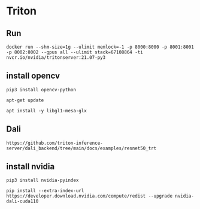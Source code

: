 # Triton
## Run
  
    docker run --shm-size=1g --ulimit memlock=-1 -p 8000:8000 -p 8001:8001 -p 8002:8002 --gpus all --ulimit stack=67108864 -ti nvcr.io/nvidia/tritonserver:21.07-py3

## install opencv
  
    pip3 install opencv-python

    apt-get update

    apt install -y libgl1-mesa-glx
## Dali

    https://github.com/triton-inference-server/dali_backend/tree/main/docs/examples/resnet50_trt

## install nvidia
  
    pip3 install nvidia-pyindex
    
    pip install --extra-index-url https://developer.download.nvidia.com/compute/redist --upgrade nvidia-dali-cuda110
  
